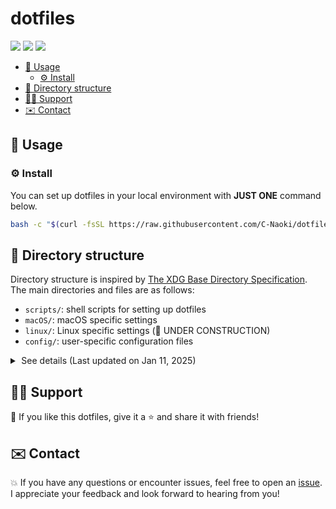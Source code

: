 # dotfiles
![](https://github.com/C-Naoki/dotfiles/workflows/Ubuntu/badge.svg)
![](https://github.com/C-Naoki/dotfiles/workflows/macOS/badge.svg)
![](https://github.com/C-Naoki/dotfiles/workflows/Lint/badge.svg)

- [📘 Usage](#-usage)
  - [⚙️ Install](#️-install)
- [🌳 Directory structure](#-directory-structure)
- [🙋‍♂️ Support](#️-support)
- [✉️ Contact](#️-contact)

## 📘 Usage
### ⚙️ Install
You can set up dotfiles in your local environment with **JUST ONE** command below.
```bash
bash -c "$(curl -fsSL https://raw.githubusercontent.com/C-Naoki/dotfiles/main/scripts/bootstrap.sh)"
```

## 🌳 Directory structure
Directory structure is inspired by [The XDG Base Directory Specification](https://specifications.freedesktop.org/basedir-spec/latest/index.html).
The main directories and files are as follows:
- `scripts/`: shell scripts for setting up dotfiles
- `macOS/`: macOS specific settings
- `linux/`: Linux specific settings (🚧 UNDER CONSTRUCTION)
- `config/`: user-specific configuration files

<details>
<summary>&thinsp;See details (Last updated on Jan 11, 2025)</summary>

```bash
.
├── .Brewfile
├── .Brewfile.lock.json
├── .editorconfig
├── .github
│   └── workflows
│       ├── lint.yml
│       ├── linux.yml
│       └── macOS.yml
├── .gitignore
├── .gitmodules
├── LICENSE
├── README.md
├── linux
│   └── zsh_alias
├── macOS
│   ├── backup
│   ├── cache
│   │   └─── .gitkeep
│   ├── config
│   │   ├── bash
│   │   │   ├── .bash_profile
│   │   │   └── .bashrc
│   │   ├── git
│   │   │   ├── .commit_template
│   │   │   ├── .gitconfig
│   │   │   └── .gitignore_global
│   │   ├── python
│   │   │   └── .pythonrc.py
│   │   ├── latex
│   │   │   └── .latexmkrc
│   │   ├── vscode
│   │   │   └── settings.json
│   │   ├── yarn
│   │   │   └── .yarnrc
│   │   └── zsh
│   │       ├── .zprofile
│   │       ├── .zshenv
│   │       └── .zshrc
│   └── local
│       ├── bin
│       │   └── pyclone
│       │       ├── .git
│       │       ├── LICENSE
│       │       ├── README.md
│       │       └── pyclone.sh
│       ├── share
│       └── state
│           ├── bash
│           │   ├── .gitkeep
│           │   └── history
│           ├── mysql
│           │   ├── .gitkeep
│           │   └── history
│           ├── python
│           │   ├── .gitkeep
│           │   └── history
│           └── zsh
│               ├── .gitkeep
│               └── history
└── scripts
    ├── backup.sh
    ├── bootstrap.sh
    ├── cleanup.sh
    ├── defaults.sh
    ├── display-finish.sh
    ├── install-brew.sh
    ├── set-history.sh
    ├── symlink.sh
    └── unlink.sh
```
</details>

## 🙋‍♂️ Support
💙 If you like this dotfiles, give it a ⭐ and share it with friends!

## ✉️ Contact
💥 If you have any questions or encounter issues, feel free to open an [issue](https://github.com/C-Naoki/dotfiles/issues). I appreciate your feedback and look forward to hearing from you!
